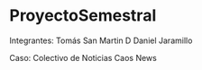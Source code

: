 # ProyectoSemestral

Integrantes: Tomás San Martin D
             Daniel Jaramillo

Caso: Colectivo de Noticias Caos News
